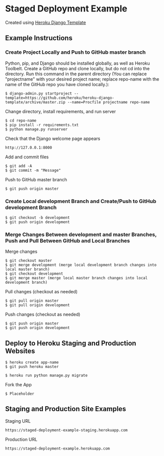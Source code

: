 # Staged Deployment Example

Created using [Heroku Django Template](https://github.com/heroku/heroku-django-template)

## Example Instructions

### Create Project Locally and Push to GitHub master branch

Python, pip, and Django should be installed globally, as well as Heroku Toolbelt. Create a GitHub repo and clone locally, but do not cd into the directory. Run this command in the parent directory (You can replace "projectname" with your desired project name; replace repo-name with the name of the GitHub repo you have cloned locally.):

    $ django-admin.py startproject --template=https://github.com/heroku/heroku-django-template/archive/master.zip --name=Procfile projectname repo-name

Change directory, install requirements, and run server

    $ cd repo-name
    $ pip install -r requirements.txt
    $ python manage.py runserver 
    
Check that the Django welcome page appears

    http://127.0.0.1:8000

Add and commit files

    $ git add -A
    $ git commit -m "Message"

Push to GitHub master branch

    $ git push origin master

### Create Local development Branch and Create/Push to GitHub development Branch

    $ git checkout -b development
    $ git push origin development

### Merge Changes Between development and master Branches, Push and Pull Between GitHub and Local Branches

Merge changes

    $ git checkout master
    $ git merge development (merge local development branch changes into local master branch)
    $ git checkout development
    $ git merge master (merge local master branch changes into local development branch)

Pull changes (checkout as needed)

    $ git pull origin master
    $ git pull origin development

Push changes (checkout as needed)

    $ git push origin master
    $ git push origin development

## Deploy to Heroku Staging and Production Websites

    $ heroku create app-name
    $ git push heroku master

    $ heroku run python manage.py migrate

Fork the App

    $ Placeholder

## Staging and Production Site Examples

Staging URL

    https://staged-deployment-example-staging.herokuapp.com

Production URL

    https://staged-deployment-example.herokuapp.com
